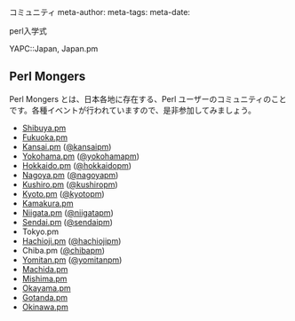 コミュニティ
meta-author: 
meta-tags: 
meta-date: 


perl入学式

YAPC::Japan, Japan.pm

<h2>Perl Mongers</h2>
<p class="lead">Perl Mongers とは、日本各地に存在する、Perl ユーザーのコミュニティのことです。各種イベントが行われていますので、是非参加してみましょう。</p>
<ul>
<li><a href="http://shibuya.pm.org/">Shibuya.pm</a></li>
<li><a href="http://fukuoka.pm.org/">Fukuoka.pm</a></li>
<li><a href="http://kansai.pm.org/">Kansai.pm</a> (<a href="https://twitter.com/kansaipm">@kansaipm</a>)</li>
<li><a href="http://yokohama.pm.org/">Yokohama.pm</a> (<a href="https://twitter.com/yokohamapm">@yokohamapm</a>)</li>
<li><a href="http://hokkaido.pm.org/">Hokkaido.pm</a> (<a href="https://twitter.com/hokkaidopm">@hokkaidopm</a>)</li>
<li><a href="http://nagoya.pm.org/">Nagoya.pm</a> (<a href="https://twitter.com/nagoyapm">@nagoyapm</a>)</li>
<li><a href="http://kushiro.pm.org/">Kushiro.pm</a> (<a href="https://twitter.com/kushiropm">@kushiropm</a>)</li>
<li><a href="http://kyoto.pm.org/">Kyoto.pm</a> (<a href="https://twitter.com/kyotopm">@kyotopm</a>)</li>
<li><a href="http://kamakura.pm.org/">Kamakura.pm</a></li>
<li><a href="http://niigata.pm.org/">Niigata.pm</a> (<a href="https://twitter.com/niigatapm">@niigatapm</a>)</li>
<li><a href="http://sendai.pm.org/">Sendai.pm</a> (<a href="https://twitter.com/sendaipm">@sendaipm</a>)</li>
<li><!--<a href="http://tokyo.pm.org/">-->Tokyo.pm<!--</a>--></li>
<li><a href="http://hachiojipm.org/">Hachioji.pm</a> (<a href="https://twitter.com/hachiojipm">@hachiojipm</a>)</li>
<li><!--<a href="http://chibapm.org/">-->Chiba.pm<!--</a>--> (<a href="https://twitter.com/chibapm">@chibapm</a>)</li>
<li><a href="http://yomitanpm.org/">Yomitan.pm</a> (<a href="https://twitter.com/yomitanpm">@yomitanpm</a>)</li>
<li><a href="http://www.machidapm.org/">Machida.pm</a></li>
<li><a href="http://mishima-pm.blog.jp/">Mishima.pm</a></li>
<li><a href="https://groups.google.com/forum/#!forum/okayama_pm">Okayama.pm</a></li>
<li><a href="http://gotanda-pm.github.io/">Gotanda.pm</a></li>
<li><a href="http://okinawa.pm.org/">Okinawa.pm</a></li>
</ul>


